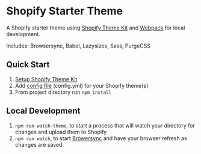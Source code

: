 # Shopify Starter Theme

A Shopify starter theme using [Shopify Theme Kit](https://shopify.github.io/) and [Webpack](https://webpack.js.org/) for local development.

Includes: Browsersync, Babel, Lazysizes, Sass, PurgeCSS

## Quick Start

1. [Setup Shopify Theme Kit](https://shopify.github.io/themekit/)
2. Add [config file](https://shopify.github.io/themekit/configuration/) (config.yml) for your Shopify theme(s)
3. From project directory run `npm install`

## Local Development

1. `npm run watch-theme`, to start a process that will watch your directory for changes and upload them to Shopify
2. `npm run watch`, to start [Browersync](https://browsersync.io/) and have your browser refresh as changes are saved
